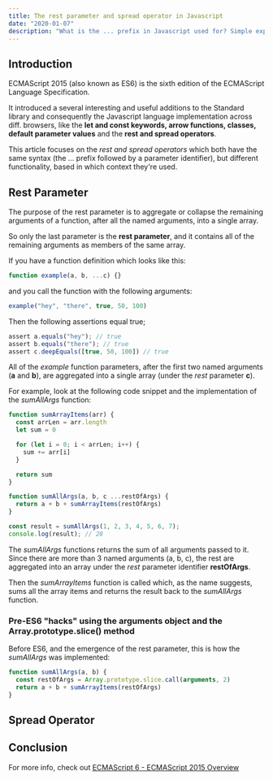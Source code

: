 ```yaml
---
title: The rest parameter and spread operator in Javascript
date: "2020-01-07"
description: "What is the ... prefix in Javascript used for? Simple explanations of ES6 extended parameter handling backed with code examples."
---
```


## Introduction

ECMAScript 2015 (also known as ES6) is the sixth edition of the ECMAScript Language Specification.

It introduced a several interesting and useful additions to the Standard library and consequently the Javascript language implementation across diff. browsers, like the **let and const keywords, arrow functions, classes, default parameter values** and the **rest and spread operators**.

This article focuses on the _rest and spread operators_ which both have the same syntax (the ... prefix followed by a parameter identifier), but different functionality, based in which context they're used.

## Rest Parameter

The purpose of the rest parameter is to aggregate or collapse the remaining arguments of a function, after all the named arguments, into a single array.

So only the last parameter is the **rest parameter**, and it contains all of the remaining arguments as members of the same array.

If you have a function definition which looks like this:

```javascript
function example(a, b, ...c) {}
```

and you call the function with the following arguments:

```javascript
example("hey", "there", true, 50, 100)
```

Then the following assertions equal true;

```javascript
assert a.equals("hey"); // true
assert b.equals("there"); // true
assert c.deepEquals([true, 50, 100]) // true
```

All of the _example_ function parameters, after the first two named arguments (**a** and **b**), are aggregated into a single array (under the _rest_ parameter **c**).

For example, look at the following code snippet and the implementation of the _sumAllArgs_ function:

```javascript
function sumArrayItems(arr) {
  const arrLen = arr.length
  let sum = 0

  for (let i = 0; i < arrLen; i++) {
    sum += arr[i]
  }

  return sum
}

function sumAllArgs(a, b, c ...restOfArgs) {
  return a + b + sumArrayItems(restOfArgs)
}

const result = sumAllArgs(1, 2, 3, 4, 5, 6, 7);
console.log(result); // 28
```

The _sumAllArgs_ functions returns the sum of all arguments passed to it. Since there are more than 3 named arguments (a, b, c), the rest are aggregated into an array under the _rest_ parameter identifier **restOfArgs**.

Then the _sumArrayItems_ function is called which, as the name suggests, sums all the array items and returns the result back to the _sumAllArgs_ function.

### Pre-ES6 "hacks" using the arguments object and the Array.prototype.slice() method

Before ES6, and the emergence of the rest parameter, this is how the _sumAllArgs_ was implemented:

```javascript
function sumAllArgs(a, b) {
  const restOfArgs = Array.prototype.slice.call(arguments, 2)
  return a + b + sumArrayItems(restOfArgs)
}
```

## Spread Operator

## Conclusion

For more info, check out [ECMAScript 6 - ECMAScript 2015 Overview](http://es6-features.org/#Constants)
